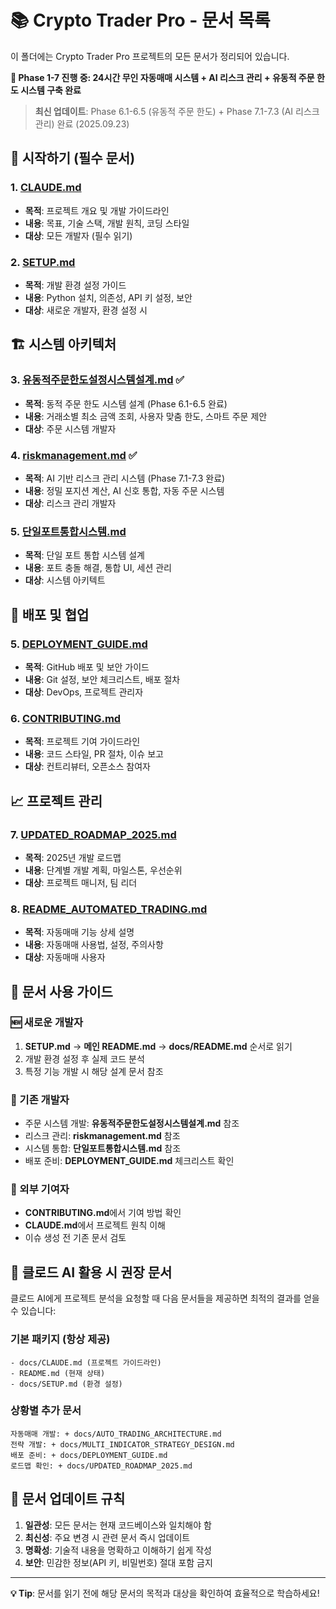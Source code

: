 # 📚 Crypto Trader Pro - 문서 목록

이 폴더에는 Crypto Trader Pro 프로젝트의 모든 문서가 정리되어 있습니다.

**🎉 Phase 1-7 진행 중: 24시간 무인 자동매매 시스템 + AI 리스크 관리 + 유동적 주문 한도 시스템 구축 완료**

> **최신 업데이트**: Phase 6.1-6.5 (유동적 주문 한도) + Phase 7.1-7.3 (AI 리스크 관리) 완료 (2025.09.23)

## 🎯 시작하기 (필수 문서)

### 1. [CLAUDE.md](./CLAUDE.md)
- **목적**: 프로젝트 개요 및 개발 가이드라인
- **내용**: 목표, 기술 스택, 개발 원칙, 코딩 스타일
- **대상**: 모든 개발자 (필수 읽기)

### 2. [SETUP.md](./SETUP.md)
- **목적**: 개발 환경 설정 가이드
- **내용**: Python 설치, 의존성, API 키 설정, 보안
- **대상**: 새로운 개발자, 환경 설정 시

## 🏗️ 시스템 아키텍처

### 3. [유동적주문한도설정시스템설계.md](./유동적주문한도설정시스템설계.md) ✅
- **목적**: 동적 주문 한도 시스템 설계 (Phase 6.1-6.5 완료)
- **내용**: 거래소별 최소 금액 조회, 사용자 맞춤 한도, 스마트 주문 제안
- **대상**: 주문 시스템 개발자

### 4. [riskmanagement.md](./riskmanagement.md) ✅
- **목적**: AI 기반 리스크 관리 시스템 (Phase 7.1-7.3 완료)
- **내용**: 정밀 포지션 계산, AI 신호 통합, 자동 주문 시스템
- **대상**: 리스크 관리 개발자

### 5. [단일포트통합시스템.md](./단일포트통합시스템.md)
- **목적**: 단일 포트 통합 시스템 설계
- **내용**: 포트 충돌 해결, 통합 UI, 세션 관리
- **대상**: 시스템 아키텍트

## 🚀 배포 및 협업

### 5. [DEPLOYMENT_GUIDE.md](./DEPLOYMENT_GUIDE.md)
- **목적**: GitHub 배포 및 보안 가이드
- **내용**: Git 설정, 보안 체크리스트, 배포 절차
- **대상**: DevOps, 프로젝트 관리자

### 6. [CONTRIBUTING.md](./CONTRIBUTING.md)
- **목적**: 프로젝트 기여 가이드라인
- **내용**: 코드 스타일, PR 절차, 이슈 보고
- **대상**: 컨트리뷰터, 오픈소스 참여자

## 📈 프로젝트 관리

### 7. [UPDATED_ROADMAP_2025.md](./UPDATED_ROADMAP_2025.md)
- **목적**: 2025년 개발 로드맵
- **내용**: 단계별 개발 계획, 마일스톤, 우선순위
- **대상**: 프로젝트 매니저, 팀 리더

### 8. [README_AUTOMATED_TRADING.md](./README_AUTOMATED_TRADING.md)
- **목적**: 자동매매 기능 상세 설명
- **내용**: 자동매매 사용법, 설정, 주의사항
- **대상**: 자동매매 사용자

## 📖 문서 사용 가이드

### 🆕 새로운 개발자
1. **SETUP.md** → **메인 README.md** → **docs/README.md** 순서로 읽기
2. 개발 환경 설정 후 실제 코드 분석
3. 특정 기능 개발 시 해당 설계 문서 참조

### 🔧 기존 개발자
- 주문 시스템 개발: **유동적주문한도설정시스템설계.md** 참조
- 리스크 관리: **riskmanagement.md** 참조
- 시스템 통합: **단일포트통합시스템.md** 참조
- 배포 준비: **DEPLOYMENT_GUIDE.md** 체크리스트 확인

### 🤝 외부 기여자
- **CONTRIBUTING.md**에서 기여 방법 확인
- **CLAUDE.md**에서 프로젝트 원칙 이해
- 이슈 생성 전 기존 문서 검토

## 🎯 클로드 AI 활용 시 권장 문서

클로드 AI에게 프로젝트 분석을 요청할 때 다음 문서들을 제공하면 최적의 결과를 얻을 수 있습니다:

### 기본 패키지 (항상 제공)
```
- docs/CLAUDE.md (프로젝트 가이드라인)
- README.md (현재 상태)
- docs/SETUP.md (환경 설정)
```

### 상황별 추가 문서
```
자동매매 개발: + docs/AUTO_TRADING_ARCHITECTURE.md
전략 개발: + docs/MULTI_INDICATOR_STRATEGY_DESIGN.md
배포 준비: + docs/DEPLOYMENT_GUIDE.md
로드맵 확인: + docs/UPDATED_ROADMAP_2025.md
```

## 📝 문서 업데이트 규칙

1. **일관성**: 모든 문서는 현재 코드베이스와 일치해야 함
2. **최신성**: 주요 변경 시 관련 문서 즉시 업데이트
3. **명확성**: 기술적 내용을 명확하고 이해하기 쉽게 작성
4. **보안**: 민감한 정보(API 키, 비밀번호) 절대 포함 금지

---

**💡 Tip**: 문서를 읽기 전에 해당 문서의 목적과 대상을 확인하여 효율적으로 학습하세요!